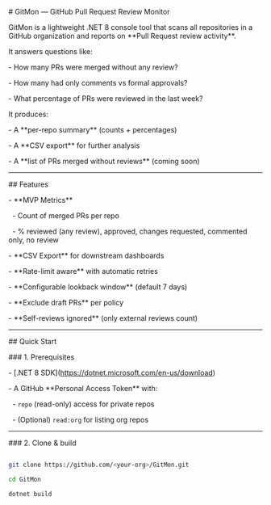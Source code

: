 \# GitMon — GitHub Pull Request Review Monitor



GitMon is a lightweight .NET 8 console tool that scans all repositories in a GitHub organization and reports on \*\*Pull Request review activity\*\*.  



It answers questions like:

\- How many PRs were merged without any review?

\- How many had only comments vs formal approvals?

\- What percentage of PRs were reviewed in the last week?



It produces:

\- A \*\*per-repo summary\*\* (counts + percentages)

\- A \*\*CSV export\*\* for further analysis

\- A \*\*list of PRs merged without reviews\*\* (coming soon)



---



\## Features



\- \*\*MVP Metrics\*\*

&nbsp; - Count of merged PRs per repo

&nbsp; - % reviewed (any review), approved, changes requested, commented only, no review

\- \*\*CSV Export\*\* for downstream dashboards

\- \*\*Rate-limit aware\*\* with automatic retries

\- \*\*Configurable lookback window\*\* (default 7 days)

\- \*\*Exclude draft PRs\*\* per policy

\- \*\*Self-reviews ignored\*\* (only external reviews count)



---



\## Quick Start



\### 1. Prerequisites

\- \[.NET 8 SDK](https://dotnet.microsoft.com/en-us/download)

\- A GitHub \*\*Personal Access Token\*\* with:

&nbsp; - `repo` (read-only) access for private repos

&nbsp; - (Optional) `read:org` for listing org repos



---



\### 2. Clone \& build

```bash

git clone https://github.com/<your-org>/GitMon.git

cd GitMon

dotnet build



